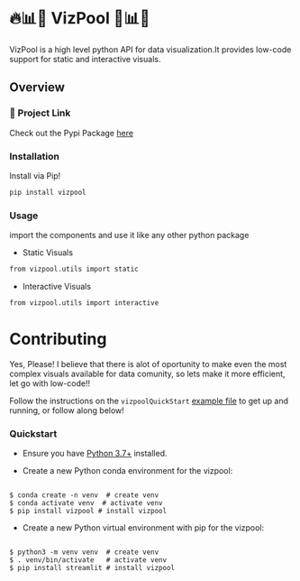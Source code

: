 
# 🔥📊📣 VizPool 📣📊🔥

VizPool is a high level python API for data visualization.It provides low-code support for static and interactive visuals.

## Overview
### 🔗 Project Link
Check out the Pypi Package [here](https://pypi.org/project/vizpool/)
### Installation
Install via Pip!
```bash
pip install vizpool
```

### Usage
import the components and use it like any other python package
* Static Visuals
```bash
from vizpool.utils import static
```
* Interactive Visuals
```bash
from vizpool.utils import interactive
```
# Contributing
Yes, Please!  I believe that there is alot of oportunity to make even the most complex visuals available for data comunity, so lets make it more efficient, let go with low-code!!

Follow the instructions on the `vizpoolQuickStart` [example file](https://github.com/Hassi34/vizpool/blob/master/vizpoolQuickStart.ipynb) to get up and running, or follow along below!

### Quickstart

* Ensure you have [Python 3.7+](https://www.python.org/downloads/) installed.

* Create a new Python conda environment for the vizpool:

```

$ conda create -n venv  # create venv
$ conda activate venv  # activate venv
$ pip install vizpool # install vizpool
```

* Create a new Python virtual environment with pip for the vizpool:
```

$ python3 -m venv venv  # create venv
$ . venv/bin/activate   # activate venv
$ pip install streamlit # install vizpool
```


